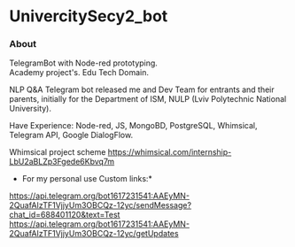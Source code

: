 UnivercitySecy2_bot
===================

### About

TelegramBot with Node-red prototyping. <br>Academy project's. Edu Tech Domain. 

NLP Q&A Telegram bot released me and Dev Team for entrants and their parents, initially for the Department of ISM, NULP (Lviv Polytechnic National University).
 
Have Experience: Node-red, JS, MongoBD, PostgreSQL, Whimsical, Telegram API, Google DialogFlow.

Whimsical project scheme  https://whimsical.com/internship-LbU2aBLZp3Fgede6Kbvq7m



* For my personal use Custom links:*

https://api.telegram.org/bot1617231541:AAEyMN-2QuafAlzTF1VjjyUm3OBCQz-12yc/sendMessage?chat_id=688401120&text=Test
https://api.telegram.org/bot1617231541:AAEyMN-2QuafAlzTF1VjjyUm3OBCQz-12yc/getUpdates
